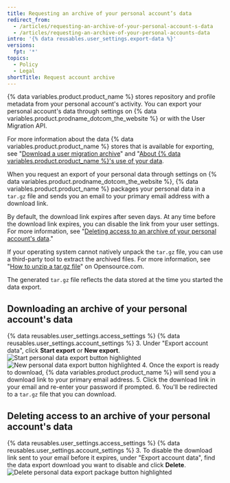 ```yaml
---
title: Requesting an archive of your personal account’s data
redirect_from:
  - /articles/requesting-an-archive-of-your-personal-account-s-data
  - /articles/requesting-an-archive-of-your-personal-accounts-data
intro: '{% data reusables.user_settings.export-data %}'
versions:
  fpt: '*'
topics:
  - Policy
  - Legal
shortTitle: Request account archive
---
```


{% data variables.product.product_name %} stores repository and profile metadata from your personal account's activity. You can export your personal account's data through settings on {% data variables.product.prodname_dotcom_the_website %} or with the User Migration API.

For more information about the data {% data variables.product.product_name %} stores that is available for exporting, see "[Download a user migration archive](/rest/reference/migrations#download-a-user-migration-archive)" and "[About {% data variables.product.product_name %}'s use of your data](/articles/about-github-s-use-of-your-data).

When you request an export of your personal data through settings on {% data variables.product.prodname_dotcom_the_website %}, {% data variables.product.product_name %} packages your personal data in a `tar.gz` file and sends you an email to your primary email address with a download link.

By default, the download link expires after seven days. At any time before the download link expires, you can disable the link from your user settings. For more information, see "[Deleting access to an archive of your personal account's data](/articles/requesting-an-archive-of-your-personal-account-s-data/#deleting-access-to-an-archive-of-your-personal-accounts-data)."

If your operating system cannot natively unpack the `tar.gz` file, you can use a third-party tool to extract the archived files. For more information, see "[How to unzip a tar.gz file](https://opensource.com/article/17/7/how-unzip-targz-file)" on Opensource.com.

The generated `tar.gz` file reflects the data stored at the time you started the data export.

## Downloading an archive of your personal account's data

{% data reusables.user_settings.access_settings %}
{% data reusables.user_settings.account_settings %}
3. Under "Export account data", click **Start export** or **New export**.
![Start personal data export button highlighted](/assets/images/help/repository/export-personal-data.png)
![New personal data export button highlighted](/assets/images/help/repository/new-export.png)
4. Once the export is ready to download, {% data variables.product.product_name %} will send you a download link to your primary email address.
5. Click the download link in your email and re-enter your password if prompted.
6. You'll be redirected to a `tar.gz` file that you can download.

## Deleting access to an archive of your personal account's data

{% data reusables.user_settings.access_settings %}
{% data reusables.user_settings.account_settings %}
3. To disable the download link sent to your email before it expires, under "Export account data", find the data export download you want to disable and click **Delete**.
![Delete personal data export package button highlighted](/assets/images/help/repository/delete-export-personal-account-data.png)
